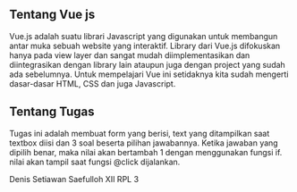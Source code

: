 ## Tentang Vue js

Vue.js adalah suatu librari Javascript yang digunakan untuk membangun antar muka sebuah website yang interaktif. Library dari Vue.js difokuskan hanya pada view layer dan sangat mudah diimplementasikan dan diintegrasikan dengan library lain ataupun juga dengan project yang sudah ada sebelumnya. Untuk mempelajari Vue ini setidaknya kita sudah mengerti dasar-dasar HTML, CSS dan juga Javascript.

## Tentang Tugas

Tugas ini adalah membuat form yang berisi, text yang ditampilkan saat textbox diisi dan 3 soal beserta pilihan jawabannya. Ketika jawaban yang dipilih benar, maka nilai akan bertambah 1 dengan menggunakan fungsi if. nilai akan tampil saat fungsi @click dijalankan.

Denis Setiawan Saefulloh
XII RPL 3
